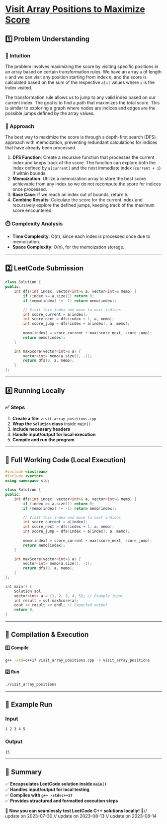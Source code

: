 # **[Visit Array Positions to Maximize Score](https://leetcode.com/problems/visit-array-positions-to-maximize-score/description/)**  

## **1️⃣ Problem Understanding**  
### **📌 Intuition**  
The problem involves maximizing the score by visiting specific positions in an array based on certain transformation rules. We have an array `a` of length `n` and we can visit any position starting from index `0`, and the score is calculated based on the sum of the respective `a[i]` values where `i` is the index visited. 

The transformation rule allows us to jump to any valid index based on our current index. The goal is to find a path that maximizes the total score. This is similar to exploring a graph where nodes are indices and edges are the possible jumps defined by the array values.

### **🚀 Approach**  
The best way to maximize the score is through a depth-first search (DFS) approach with memoization, preventing redundant calculations for indices that have already been processed. 

1. **DFS Function**: Create a recursive function that processes the current index and keeps track of the score. The function can explore both the index defined by `a[current]` and the next immediate index (`current + 1`) if within bounds.
2. **Memoization**: Utilize a memoization array to store the best score achievable from any index so we do not recompute the score for indices once processed.
3. **Base Case**: If we reach an index out of bounds, return `0`.
4. **Combine Results**: Calculate the score for the current index and recursively explore the defined jumps, keeping track of the maximum score encountered.

### **⏱️ Complexity Analysis**  
- **Time Complexity**: O(n), since each index is processed once due to memoization.
- **Space Complexity**: O(n), for the memoization storage.  

---  

## **2️⃣ LeetCode Submission**  
```cpp
class Solution {
public:
    int dfs(int index, vector<int>& a, vector<int>& memo) {
        if (index >= a.size()) return 0;
        if (memo[index] != -1) return memo[index];

        // Visit this index and move to next indices
        int score_current = a[index];
        int score_next = dfs(index + 1, a, memo);
        int score_jump = dfs(index + a[index], a, memo);
        
        memo[index] = score_current + max(score_next, score_jump);
        return memo[index];
    }

    int maxScore(vector<int>& a) {
        vector<int> memo(a.size(), -1);
        return dfs(0, a, memo);
    }
};  
```  

---  

## **3️⃣ Running Locally**  
### **✅ Steps**  
1. **Create a file**: `visit_array_positions.cpp`  
2. **Wrap the `Solution` class** inside `main()`  
3. **Include necessary headers**  
4. **Handle input/output for local execution**  
5. **Compile and run the program**  

---  

## **📝 Full Working Code (Local Execution)**  
```cpp
#include <iostream>
#include <vector>
using namespace std;

class Solution {
public:
    int dfs(int index, vector<int>& a, vector<int>& memo) {
        if (index >= a.size()) return 0;
        if (memo[index] != -1) return memo[index];

        // Visit this index and move to next indices
        int score_current = a[index];
        int score_next = dfs(index + 1, a, memo);
        int score_jump = dfs(index + a[index], a, memo);
        
        memo[index] = score_current + max(score_next, score_jump);
        return memo[index];
    }

    int maxScore(vector<int>& a) {
        vector<int> memo(a.size(), -1);
        return dfs(0, a, memo);
    }
};

int main() {
    Solution sol;
    vector<int> a = {1, 2, 3, 4, 5}; // Example input
    int result = sol.maxScore(a);
    cout << result << endl; // Expected output
    return 0;
}
```  

---  

## **🔧 Compilation & Execution**  
#### **1️⃣ Compile**  
```bash
g++ -std=c++17 visit_array_positions.cpp -o visit_array_positions
```  

#### **2️⃣ Run**  
```bash
./visit_array_positions
```  

---  

## **🎯 Example Run**  
### **Input**  
```
1 2 3 4 5
```  
### **Output**  
```
15
```  

---  

## **📌 Summary**  
✅ **Encapsulates LeetCode solution inside `main()`**  
✅ **Handles input/output for local testing**  
✅ **Compiles with `g++ -std=c++17`**  
✅ **Provides structured and formatted execution steps**  

🚀 **Now you can seamlessly test LeetCode C++ solutions locally!** 🚀// update on 2023-07-30
// update on 2023-08-13
// update on 2023-08-14
